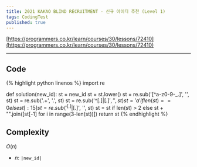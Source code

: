 ```yaml
---
title: 2021 KAKAO BLIND RECRUITMENT - 신규 아이디 추천 (Level 1)
tags: CodingTest
published: true
---
```


[https://programmers.co.kr/learn/courses/30/lessons/72410](https://programmers.co.kr/learn/courses/30/lessons/72410)

<!--more-->

---

## Code
{% highlight python linenos %}
import re

def solution(new_id):
    st = new_id
    st = st.lower()
    st = re.sub('[^a-z0-9\-_.]', '', st)
    st = re.sub('\.+', '.', st)
    st = re.sub('^[.]|[.]$', '', st)
    st = 'a' if len(st) == 0 else st[:15]
    st = re.sub('^[.]|[.]$', '', st)
    st = st if len(st) > 2 else st + "".join([st[-1] for i in range(3-len(st))])
    return st
{% endhighlight %}


## Complexity
$O(n)$
- $n$: `|new_id|`
